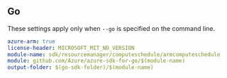## Go

These settings apply only when `--go` is specified on the command line.

```yaml $(go) && $(track2)
azure-arm: true
license-header: MICROSOFT_MIT_NO_VERSION
module-name: sdk/resourcemanager/computeschedule/armcomputeschedule
module: github.com/Azure/azure-sdk-for-go/$(module-name)
output-folder: $(go-sdk-folder)/$(module-name)
```

